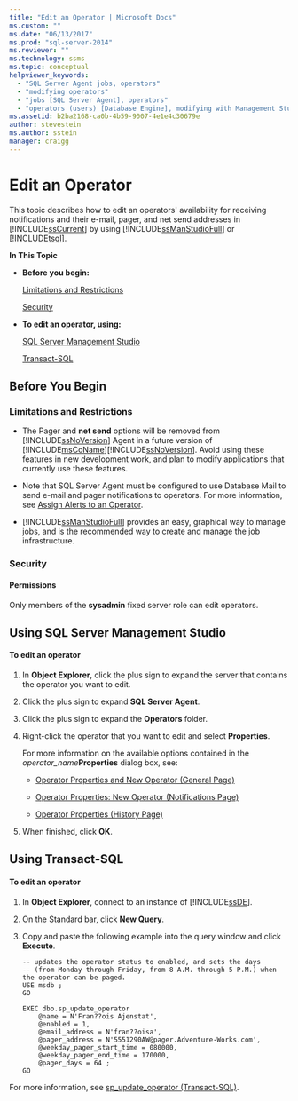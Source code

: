 ```yaml
---
title: "Edit an Operator | Microsoft Docs"
ms.custom: ""
ms.date: "06/13/2017"
ms.prod: "sql-server-2014"
ms.reviewer: ""
ms.technology: ssms
ms.topic: conceptual
helpviewer_keywords: 
  - "SQL Server Agent jobs, operators"
  - "modifying operators"
  - "jobs [SQL Server Agent], operators"
  - "operators (users) [Database Engine], modifying with Management Studio"
ms.assetid: b2ba2168-ca0b-4b59-9007-4e1e4c30679e
author: stevestein
ms.author: sstein
manager: craigg
---
```

# Edit an Operator
  This topic describes how to edit an operators' availability for receiving notifications and their e-mail, pager, and net send addresses in [!INCLUDE[ssCurrent](../../includes/sscurrent-md.md)] by using [!INCLUDE[ssManStudioFull](../../includes/ssmanstudiofull-md.md)] or [!INCLUDE[tsql](../../includes/tsql-md.md)].  
  
 **In This Topic**  
  
-   **Before you begin:**  
  
     [Limitations and Restrictions](#Restrictions)  
  
     [Security](#Security)  
  
-   **To edit an operator, using:**  
  
     [SQL Server Management Studio](#SSMSProcedure)  
  
     [Transact-SQL](#TsqlProcedure)  
  
##  <a name="BeforeYouBegin"></a> Before You Begin  
  
###  <a name="Restrictions"></a> Limitations and Restrictions  
  
-   The Pager and **net send** options will be removed from [!INCLUDE[ssNoVersion](../../includes/ssnoversion-md.md)] Agent in a future version of [!INCLUDE[msCoName](../../includes/msconame-md.md)][!INCLUDE[ssNoVersion](../../includes/ssnoversion-md.md)]. Avoid using these features in new development work, and plan to modify applications that currently use these features.  
  
-   Note that SQL Server Agent must be configured to use Database Mail to send e-mail and pager notifications to operators. For more information, see [Assign Alerts to an Operator](assign-alerts-to-an-operator.md).  
  
-   [!INCLUDE[ssManStudioFull](../../includes/ssmanstudiofull-md.md)] provides an easy, graphical way to manage jobs, and is the recommended way to create and manage the job infrastructure.  
  
###  <a name="Security"></a> Security  
  
####  <a name="Permissions"></a> Permissions  
 Only members of the **sysadmin** fixed server role can edit operators.  
  
##  <a name="SSMSProcedure"></a> Using SQL Server Management Studio  
  
#### To edit an operator  
  
1.  In **Object Explorer**, click the plus sign to expand the server that contains the operator you want to edit.  
  
2.  Click the plus sign to expand **SQL Server Agent**.  
  
3.  Click the plus sign to expand the **Operators** folder.  
  
4.  Right-click the operator that you want to edit and select **Properties**.  
  
     For more information on the available options contained in the _operator_name_**Properties** dialog box, see:  
  
    -   [Operator Properties and New Operator &#40;General Page&#41;](../../integration-services/general-page-of-integration-services-designers-options.md)  
  
    -   [Operator Properties: New Operator &#40;Notifications Page&#41;](operator-properties-new-operator-notifications-page.md)  
  
    -   [Operator Properties &#40;History Page&#41;](operator-properties-history-page.md)  
  
5.  When finished, click **OK**.  
  
##  <a name="TsqlProcedure"></a> Using Transact-SQL  
  
#### To edit an operator  
  
1.  In **Object Explorer**, connect to an instance of [!INCLUDE[ssDE](../../includes/ssde-md.md)].  
  
2.  On the Standard bar, click **New Query**.  
  
3.  Copy and paste the following example into the query window and click **Execute**.  
  
    ```  
    -- updates the operator status to enabled, and sets the days   
    -- (from Monday through Friday, from 8 A.M. through 5 P.M.) when the operator can be paged.   
    USE msdb ;  
    GO  
  
    EXEC dbo.sp_update_operator   
        @name = N'Fran??ois Ajenstat',  
        @enabled = 1,  
        @email_address = N'fran??oisa',  
        @pager_address = N'5551290AW@pager.Adventure-Works.com',  
        @weekday_pager_start_time = 080000,  
        @weekday_pager_end_time = 170000,  
        @pager_days = 64 ;  
    GO  
    ```  
  
 For more information, see [sp_update_operator &#40;Transact-SQL&#41;](/sql/relational-databases/system-stored-procedures/sp-update-operator-transact-sql).  
  
  

